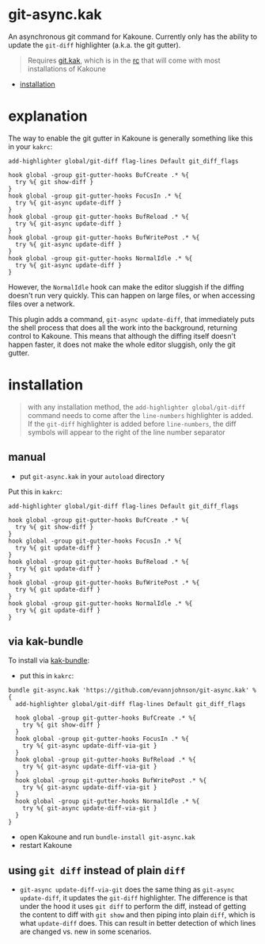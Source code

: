 # git-async.kak
An asynchronous git command for Kakoune. Currently only has the ability to update the `git-diff` highlighter (a.k.a. the git gutter).

> Requires [git.kak](https://github.com/mawww/kakoune/blob/master/rc/tools/git.kak), which is in the [rc](https://github.com/mawww/kakoune/blob/master/rc/tools/git.kak) that will come with most installations of Kakoune

- [installation](#installation)

# explanation
The way to enable the git gutter in Kakoune is generally something like this in your `kakrc`:
```kakscript
add-highlighter global/git-diff flag-lines Default git_diff_flags

hook global -group git-gutter-hooks BufCreate .* %{
  try %{ git show-diff }
}
hook global -group git-gutter-hooks FocusIn .* %{
  try %{ git-async update-diff }
}
hook global -group git-gutter-hooks BufReload .* %{
  try %{ git-async update-diff }
}
hook global -group git-gutter-hooks BufWritePost .* %{
  try %{ git-async update-diff }
}
hook global -group git-gutter-hooks NormalIdle .* %{
  try %{ git-async update-diff }
}
```

However, the `NormalIdle` hook can make the editor sluggish if the diffing doesn't run very quickly. This can happen on large files, or when accessing files over a network.

This plugin adds a command, `git-async update-diff`, that immediately puts the shell process that does all the work into the background, returning control to Kakoune. This means that although the diffing itself doesn't happen faster, it does not make the whole editor sluggish, only the git gutter.

# installation
> with any installation method, the `add-highlighter global/git-diff` command needs to come after the `line-numbers` highlighter is added. If the `git-diff` highlighter is added before `line-numbers`, the diff symbols will appear to the right of the line number separator

## manual
- put `git-async.kak` in your `autoload` directory

Put this in `kakrc`:
```kakscript
add-highlighter global/git-diff flag-lines Default git_diff_flags

hook global -group git-gutter-hooks BufCreate .* %{
  try %{ git show-diff }
}
hook global -group git-gutter-hooks FocusIn .* %{
  try %{ git update-diff }
}
hook global -group git-gutter-hooks BufReload .* %{
  try %{ git update-diff }
}
hook global -group git-gutter-hooks BufWritePost .* %{
  try %{ git update-diff }
}
hook global -group git-gutter-hooks NormalIdle .* %{
  try %{ git update-diff }
}
```

## via kak-bundle
To install via [kak-bundle](https://github.com/jdugan6240/kak-bundle):
- put this in `kakrc`:
```kakscript
bundle git-async.kak 'https://github.com/evannjohnson/git-async.kak' %{
  add-highlighter global/git-diff flag-lines Default git_diff_flags

  hook global -group git-gutter-hooks BufCreate .* %{
    try %{ git show-diff }
  }
  hook global -group git-gutter-hooks FocusIn .* %{
    try %{ git-async update-diff-via-git }
  }
  hook global -group git-gutter-hooks BufReload .* %{
    try %{ git-async update-diff-via-git }
  }
  hook global -group git-gutter-hooks BufWritePost .* %{
    try %{ git-async update-diff-via-git }
  }
  hook global -group git-gutter-hooks NormalIdle .* %{
    try %{ git-async update-diff-via-git }
  }
}
```

- open Kakoune and run `bundle-install git-async.kak`
- restart Kakoune

## using `git diff` instead of plain `diff`
- `git-async update-diff-via-git` does the same thing as `git-async update-diff`, it updates the `git-diff` highlighter. The difference is that under the hood it uses `git diff` to perform the diff, instead of getting the content to diff with `git show` and then piping into plain `diff`, which is what `update-diff` does. This can result in better detection of which lines are changed vs. new in some scenarios.
